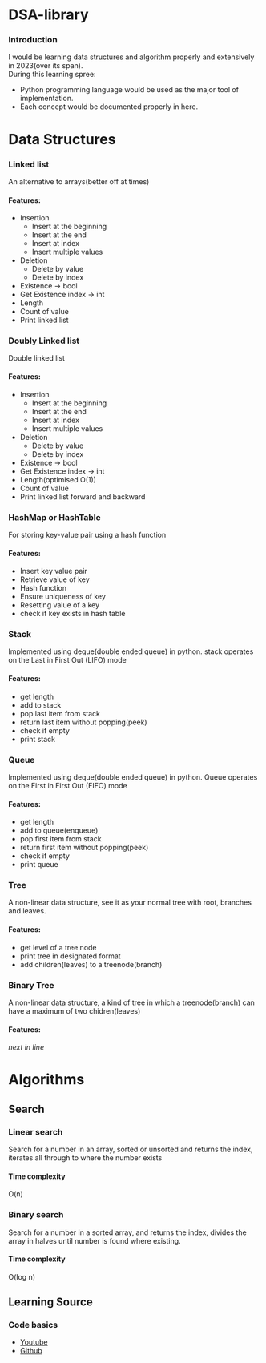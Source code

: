 # DSA-library
### Introduction 
I would be learning data structures and algorithm properly and extensively in 2023(over its span).<br>
During this learning spree: 
- Python programming language would be used as the major tool of implementation.
- Each concept would be documented properly in here.

# Data Structures
### Linked list
An alternative to arrays(better off at times)
#### Features:
  - Insertion
    - Insert at the beginning
    - Insert at the end
    - Insert at index
    - Insert multiple values
  - Deletion
    - Delete by value
    - Delete by index
  - Existence -> bool
  - Get Existence index -> int
  - Length
  - Count of value
  - Print linked list

### Doubly Linked list
Double linked list
#### Features:
  - Insertion
    - Insert at the beginning
    - Insert at the end
    - Insert at index
    - Insert multiple values
  - Deletion
    - Delete by value
    - Delete by index
  - Existence -> bool
  - Get Existence index -> int
  - Length(optimised O(1))
  - Count of value
  - Print linked list forward and backward

### HashMap or HashTable
For storing key-value pair using a hash function
#### Features:
  - Insert key value pair
  - Retrieve value of key
  - Hash function
  - Ensure uniqueness of key
  - Resetting value of a key
  - check if key exists in hash table

### Stack
Implemented using deque(double ended queue) in python. stack operates on the Last in First Out (LIFO) mode
#### Features:
  - get length
  - add to stack
  - pop last item from stack
  - return last item without popping(peek)
  - check if empty
  - print stack
### Queue
Implemented using deque(double ended queue) in python. Queue operates on the First in First Out (FIFO) mode
#### Features:
  - get length
  - add to queue(enqueue)
  - pop first item from stack
  - return first item without popping(peek)
  - check if empty
  - print queue

### Tree
A non-linear data structure, see it as your normal tree with root, branches and leaves.
#### Features:
  - get level of a tree node
  - print tree in designated format
  - add children(leaves) to a treenode(branch)

### Binary Tree
A non-linear data structure, a kind of tree in which a treenode(branch) can have a maximum of two chidren(leaves)
#### Features:
*next in line*
# Algorithms
## Search
### Linear search 
Search for a number in an array, sorted or unsorted and returns the index, iterates all through to where the number exists
#### Time complexity
O(n)
### Binary search 
Search for a number in a sorted array, and returns the index, divides the array in halves until number is found where existing.
#### Time complexity
O(log n)

## Learning Source
  ### Code basics
  - <a href="https://www.youtube.com/playlist?list=PLeo1K3hjS3uu_n_a__MI_KktGTLYopZ12"> Youtube </a>
  - <a href="https://github.com/codebasics/data-structures-algorithms-python"> Github </a>
